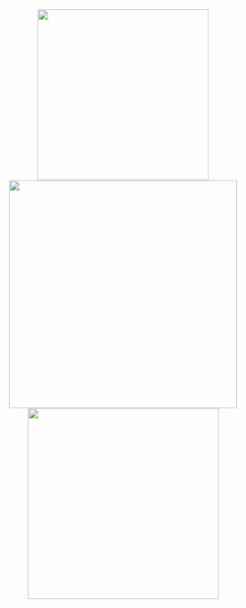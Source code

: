 <div align="center">
  <a href="https://gideonwolfe.com">
  <img src="https://64.media.tumblr.com/25e6d1a7f4cceb047643ead9c8d80468/tumblr_pwoaruFted1yuxon5o1_r2_400.gifv", width="300"/> <br>
  </a>
  <img src="https://github-readme-stats.vercel.app/api?username=alljavi&show_icons=true&hide_border=true&count_private=true&theme=gruvbox&include_all_commits=true", width="400"/>
  <img src="https://github-readme-stats.vercel.app/api/top-langs/?username=alljavi&layout=compact&theme=gruvbox&hide_border=true", width="335"/> <br>
</div>
